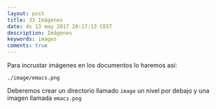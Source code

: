 ```yaml
---
layout: post
title: 33 Imágenes
date: ds 13 may 2017 20:17:13 CEST 
description: Imágenes 
keywords: images
coments: true
---
```


Para incrustar imágenes en los documentos lo haremos así:

```
./image/emacs.png
```

Deberemos crear un directorio llamado `image` un nivel por debajo y una imagen llamada `emacs.png`
